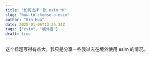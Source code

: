 ```yaml
---
title: "如何选择一张 esim 卡"
slug: "how-to-choose-a-esim"
author: "Bin Hua"
date: 2025-01-06T13:26:34Z
tags: ["esim", "境外游"]
draft: true
---
```


这个标题写得有点大，我只是分享一些我过去在境外使用 esim 的情况。
